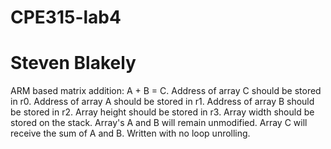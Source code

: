 # CPE315-lab4
# Steven Blakely

ARM based matrix addition: A + B = C.
  Address of array C should be stored in r0.
  Address of array A should be stored in r1.
  Address of array B should be stored in r2.
  Array height should be stored in r3.
  Array width should be stored on the stack.
  Array's A and B will remain unmodified.
  Array C will receive the sum of A and B.
  Written with no loop unrolling.
